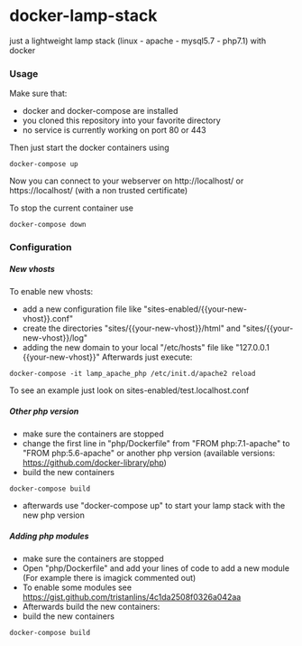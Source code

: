 # docker-lamp-stack
just a lightweight lamp stack (linux - apache - mysql5.7 - php7.1) with docker

### Usage
Make sure that: 
- docker and docker-compose are installed
- you cloned this repository into your favorite directory
- no service is currently working on port 80 or 443

Then just start the docker containers using
```
docker-compose up
```
Now you can connect to your webserver on http://localhost/ or https://localhost/ (with a non trusted certificate)

To stop the current container use
```
docker-compose down
```

### Configuration
##### New vhosts
To enable new vhosts:
- add a new configuration file like "sites-enabled/{{your-new-vhost}}.conf"
- create the directories "sites/{{your-new-vhost}}/html" and "sites/{{your-new-vhost}}/log"
- adding the new domain to your local "/etc/hosts" file like "127.0.0.1 {{your-new-vhost}}"
Afterwards just execute:
```
docker-compose -it lamp_apache_php /etc/init.d/apache2 reload
```
To see an example just look on sites-enabled/test.localhost.conf
##### Other php version
- make sure the containers are stopped
- change the first line in "php/Dockerfile" from "FROM php:7.1-apache" to "FROM php:5.6-apache" or another php version (available versions: https://github.com/docker-library/php)
- build the new containers
```
docker-compose build
``` 
- afterwards use "docker-compose up" to start your lamp stack with the new php version
##### Adding php modules
- make sure the containers are stopped
- Open "php/Dockerfile" and add your lines of code to add a new module (For example there is imagick commented out)
- To enable some modules see https://gist.github.com/tristanlins/4c1da2508f0326a042aa
- Afterwards build the new containers:
- build the new containers
```
docker-compose build
``` 


